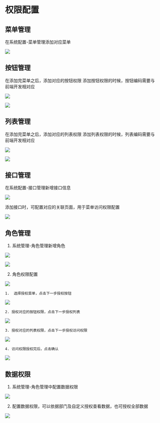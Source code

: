 # 权限配置

## 菜单管理

在系统配置-菜单管理添加对应菜单

![](../../public/imgs/develop/authrize_config/16715153554025.jpg)

## 按钮管理

在添加完菜单之后，添加对应的按钮权限
添加按钮权限的时候，按钮编码需要与前端开发相对应

![](../../public/imgs/develop/authrize_config/16715155512610.jpg)

![](../../public/imgs/develop/authrize_config/16715155658517.jpg)

## 列表管理
在添加完菜单之后，添加对应的列表权限
添加列表权限的时候，列表编码需要与前端开发相对应

![](../../public/imgs/develop/authrize_config/16715157767753.jpg)

![](../../public/imgs/develop/authrize_config/16715158434074.jpg)

## 接口管理

在系统配置-接口管理新增接口信息

![](../../public/imgs/develop/authrize_config/16715159138002.jpg)

添加接口时，可配置对应的关联页面，用于菜单访问权限配置

![](../../public/imgs/develop/authrize_config/16715160145403.jpg)


## 角色管理

1. 系统管理-角色管理新增角色

![](../../public/imgs/develop/authrize_config/16715171063630.jpg)

![](../../public/imgs/develop/authrize_config/16715171234056.jpg)

2. 角色权限配置

![](../../public/imgs/develop/authrize_config/16715171817309.jpg)

    1.  选择授权菜单，点击下一步授权按钮

![](../../public/imgs/develop/authrize_config/16715172571620.jpg)

    2. 授权对应的按钮权限，点击下一步授权列表

![](../../public/imgs/develop/authrize_config/16715173814306.jpg)

    3. 授权对应的列表权限，点击下一步授权访问权限

![](../../public/imgs/develop/authrize_config/16715174318019.jpg)

    4. 访问权限授权完后，点击确认

![](../../public/imgs/develop/authrize_config/16715174901465.jpg)

## 数据权限

1. 系统管理-角色管理中配置数据权限

![](../../public/imgs/develop/authrize_config/16715256760374.jpg)

2. 配置数据权限，可以依据部门及自定义授权查看数据，也可授权全部数据

![](../../public/imgs/develop/authrize_config/16715256970319.jpg)

